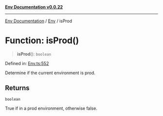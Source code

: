 [**Env Documentation v0.0.22**](../../README.md)

***

[Env Documentation](../../modules.md) / [Env](../README.md) / isProd

# Function: isProd()

> **isProd**(): `boolean`

Defined in: [Env.ts:552](https://github.com/stonemjs/env/blob/320b081e7574fcb1610bef7c2b4d7c8fcf9f9dd5/src/Env.ts#L552)

Determine if the current environment is prod.

## Returns

`boolean`

True if in a prod environment, otherwise false.
